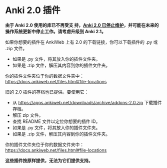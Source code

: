 # Anki 2.0 插件

**由于 Anki 2.0 使用的库已不再受支
持，[Anki 2.0 已停止维护](https://faqs.ankiweb.net/anki-2.0-support-has-ended.html)，并可能在未来的
操作系统更新中停止工作。请考虑升级到 Anki 2.1。**

如果你想要的插件在 AnkiWeb 上有 2.0 的下载链接，你可以下载插件的 .py 或 .zip 文件。

- 如果是 .py 文件，将其放入你的插件文件夹。
- 如果是 .zip 文件，解压其内容到你的插件文件夹。

你的插件文件夹位于你的数据文件夹中：<https://docs.ankiweb.net/files.html#file-locations>

旧的 2.0 插件的存档也已提供。要使用它：

- 从 <https://apps.ankiweb.net/downloads/archive/addons-2.0.zip> 下载插件存档。
- 解压 zip 文件。
- 查找 README 文件以定位你想要的插件 ID。
- 如果是 .py 文件，将其放入你的插件文件夹。
- 如果是 .zip 文件，解压其内容到你的插件文件夹。

你的插件文件夹位于你的数据文件夹中：<https://docs.ankiweb.net/files.html#file-locations>

**这些插件按原样提供，无法为它们提供支持。**
